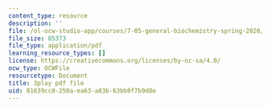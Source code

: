 ```yaml
---
content_type: resource
description: ''
file: /ol-ocw-studio-app/courses/7-05-general-biochemistry-spring-2020/81639cc0250aea63a83b63bb0f7b9d8e_xxydY73V9bQ.pdf
file_size: 85373
file_type: application/pdf
learning_resource_types: []
license: https://creativecommons.org/licenses/by-nc-sa/4.0/
ocw_type: OCWFile
resourcetype: Document
title: 3play pdf file
uid: 81639cc0-250a-ea63-a83b-63bb0f7b9d8e
---
```

